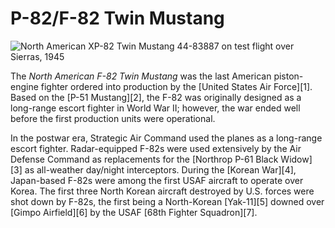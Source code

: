 # P-82/F-82 Twin Mustang

![North American XP-82 Twin Mustang 44-83887 on test flight over Sierras, 1945](http://upload.wikimedia.org/wikipedia/commons/1/1e/North_American_XP-82_Twin_Mustang_44-83887.Color.jpg)

The *North American F-82 Twin Mustang* was the last American piston-engine fighter ordered into production by the [United States Air Force][1]. Based on the [P-51 Mustang][2], the F-82 was originally designed as a long-range escort fighter in World War II; however, the war ended well before the first production units were operational.

In the postwar era, Strategic Air Command used the planes as a long-range escort fighter. Radar-equipped F-82s were used extensively by the Air Defense Command as replacements for the [Northrop P-61 Black Widow][3] as all-weather day/night interceptors. During the [Korean War][4], Japan-based F-82s were among the first USAF aircraft to operate over Korea. The first three North Korean aircraft destroyed by U.S. forces were shot down by F-82s, the first being a North-Korean [Yak-11][5] downed over [Gimpo Airfield][6] by the USAF [68th Fighter Squadron][7].
